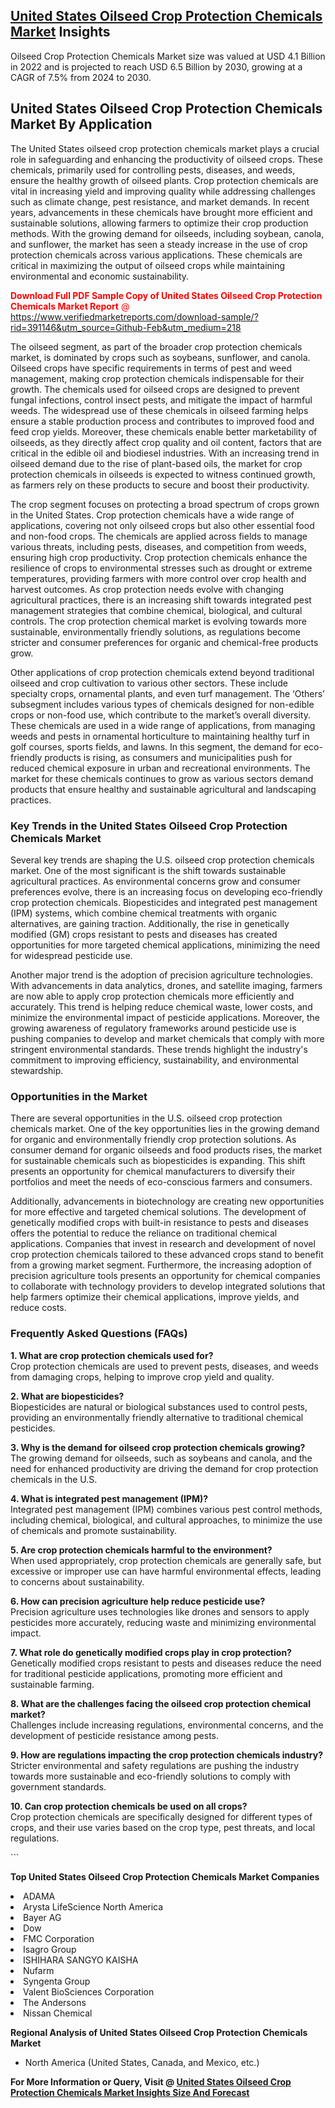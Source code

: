 <h2><a href="https://www.verifiedmarketreports.com/download-sample/?rid=391146&amp;utm_source=Github-Feb&amp;utm_medium=218" target="_blank">United States Oilseed Crop Protection Chemicals Market</a> Insights</h2><p>Oilseed Crop Protection Chemicals Market size was valued at USD 4.1 Billion in 2022 and is projected to reach USD 6.5 Billion by 2030, growing at a CAGR of 7.5% from 2024 to 2030.</p><p> <h2>United States Oilseed Crop Protection Chemicals Market By Application</h2> <p>The United States oilseed crop protection chemicals market plays a crucial role in safeguarding and enhancing the productivity of oilseed crops. These chemicals, primarily used for controlling pests, diseases, and weeds, ensure the healthy growth of oilseed plants. Crop protection chemicals are vital in increasing yield and improving quality while addressing challenges such as climate change, pest resistance, and market demands. In recent years, advancements in these chemicals have brought more efficient and sustainable solutions, allowing farmers to optimize their crop production methods. With the growing demand for oilseeds, including soybean, canola, and sunflower, the market has seen a steady increase in the use of crop protection chemicals across various applications. These chemicals are critical in maximizing the output of oilseed crops while maintaining environmental and economic sustainability. <p><span class=""><span style="color: #ff0000;"><strong>Download Full PDF Sample Copy of United States Oilseed Crop Protection Chemicals Market Report</strong> @ </span><a href="https://www.verifiedmarketreports.com/download-sample/?rid=391146&amp;utm_source=Github-Feb&amp;utm_medium=218" target="_blank">https://www.verifiedmarketreports.com/download-sample/?rid=391146&amp;utm_source=Github-Feb&amp;utm_medium=218</a></span></p></p> <p>The oilseed segment, as part of the broader crop protection chemicals market, is dominated by crops such as soybeans, sunflower, and canola. Oilseed crops have specific requirements in terms of pest and weed management, making crop protection chemicals indispensable for their growth. The chemicals used for oilseed crops are designed to prevent fungal infections, control insect pests, and mitigate the impact of harmful weeds. The widespread use of these chemicals in oilseed farming helps ensure a stable production process and contributes to improved food and feed crop yields. Moreover, these chemicals enable better marketability of oilseeds, as they directly affect crop quality and oil content, factors that are critical in the edible oil and biodiesel industries. With an increasing trend in oilseed demand due to the rise of plant-based oils, the market for crop protection chemicals in oilseeds is expected to witness continued growth, as farmers rely on these products to secure and boost their productivity. <p>The crop segment focuses on protecting a broad spectrum of crops grown in the United States. Crop protection chemicals have a wide range of applications, covering not only oilseed crops but also other essential food and non-food crops. The chemicals are applied across fields to manage various threats, including pests, diseases, and competition from weeds, ensuring high crop productivity. Crop protection chemicals enhance the resilience of crops to environmental stresses such as drought or extreme temperatures, providing farmers with more control over crop health and harvest outcomes. As crop protection needs evolve with changing agricultural practices, there is an increasing shift towards integrated pest management strategies that combine chemical, biological, and cultural controls. The crop protection chemical market is evolving towards more sustainable, environmentally friendly solutions, as regulations become stricter and consumer preferences for organic and chemical-free products grow. <p>Other applications of crop protection chemicals extend beyond traditional oilseed and crop cultivation to various other sectors. These include specialty crops, ornamental plants, and even turf management. The ‘Others’ subsegment includes various types of chemicals designed for non-edible crops or non-food use, which contribute to the market’s overall diversity. These chemicals are used in a wide range of applications, from managing weeds and pests in ornamental horticulture to maintaining healthy turf in golf courses, sports fields, and lawns. In this segment, the demand for eco-friendly products is rising, as consumers and municipalities push for reduced chemical exposure in urban and recreational environments. The market for these chemicals continues to grow as various sectors demand products that ensure healthy and sustainable agricultural and landscaping practices. <h3>Key Trends in the United States Oilseed Crop Protection Chemicals Market</h3> <p>Several key trends are shaping the U.S. oilseed crop protection chemicals market. One of the most significant is the shift towards sustainable agricultural practices. As environmental concerns grow and consumer preferences evolve, there is an increasing focus on developing eco-friendly crop protection chemicals. Biopesticides and integrated pest management (IPM) systems, which combine chemical treatments with organic alternatives, are gaining traction. Additionally, the rise in genetically modified (GM) crops resistant to pests and diseases has created opportunities for more targeted chemical applications, minimizing the need for widespread pesticide use. <p>Another major trend is the adoption of precision agriculture technologies. With advancements in data analytics, drones, and satellite imaging, farmers are now able to apply crop protection chemicals more efficiently and accurately. This trend is helping reduce chemical waste, lower costs, and minimize the environmental impact of pesticide applications. Moreover, the growing awareness of regulatory frameworks around pesticide use is pushing companies to develop and market chemicals that comply with more stringent environmental standards. These trends highlight the industry's commitment to improving efficiency, sustainability, and environmental stewardship. <h3>Opportunities in the Market</h3> <p>There are several opportunities in the U.S. oilseed crop protection chemicals market. One of the key opportunities lies in the growing demand for organic and environmentally friendly crop protection solutions. As consumer demand for organic oilseeds and food products rises, the market for sustainable chemicals such as biopesticides is expanding. This shift presents an opportunity for chemical manufacturers to diversify their portfolios and meet the needs of eco-conscious farmers and consumers. <p>Additionally, advancements in biotechnology are creating new opportunities for more effective and targeted chemical solutions. The development of genetically modified crops with built-in resistance to pests and diseases offers the potential to reduce the reliance on traditional chemical applications. Companies that invest in research and development of novel crop protection chemicals tailored to these advanced crops stand to benefit from a growing market segment. Furthermore, the increasing adoption of precision agriculture tools presents an opportunity for chemical companies to collaborate with technology providers to develop integrated solutions that help farmers optimize their chemical applications, improve yields, and reduce costs. <h3>Frequently Asked Questions (FAQs)</h3> <p><strong>1. What are crop protection chemicals used for?</strong><br>Crop protection chemicals are used to prevent pests, diseases, and weeds from damaging crops, helping to improve crop yield and quality.</p> <p><strong>2. What are biopesticides?</strong><br>Biopesticides are natural or biological substances used to control pests, providing an environmentally friendly alternative to traditional chemical pesticides.</p> <p><strong>3. Why is the demand for oilseed crop protection chemicals growing?</strong><br>The growing demand for oilseeds, such as soybeans and canola, and the need for enhanced productivity are driving the demand for crop protection chemicals in the U.S.</p> <p><strong>4. What is integrated pest management (IPM)?</strong><br>Integrated pest management (IPM) combines various pest control methods, including chemical, biological, and cultural approaches, to minimize the use of chemicals and promote sustainability.</p> <p><strong>5. Are crop protection chemicals harmful to the environment?</strong><br>When used appropriately, crop protection chemicals are generally safe, but excessive or improper use can have harmful environmental effects, leading to concerns about sustainability.</p> <p><strong>6. How can precision agriculture help reduce pesticide use?</strong><br>Precision agriculture uses technologies like drones and sensors to apply pesticides more accurately, reducing waste and minimizing environmental impact.</p> <p><strong>7. What role do genetically modified crops play in crop protection?</strong><br>Genetically modified crops resistant to pests and diseases reduce the need for traditional pesticide applications, promoting more efficient and sustainable farming.</p> <p><strong>8. What are the challenges facing the oilseed crop protection chemical market?</strong><br>Challenges include increasing regulations, environmental concerns, and the development of pesticide resistance among pests.</p> <p><strong>9. How are regulations impacting the crop protection chemicals industry?</strong><br>Stricter environmental and safety regulations are pushing the industry towards more sustainable and eco-friendly solutions to comply with government standards.</p> <p><strong>10. Can crop protection chemicals be used on all crops?</strong><br>Crop protection chemicals are specifically designed for different types of crops, and their use varies based on the crop type, pest threats, and local regulations.</p> ```</p><p><strong>Top United States Oilseed Crop Protection Chemicals Market Companies</strong></p><div data-test-id=""><p><li>ADAMA</li><li> Arysta LifeScience North America</li><li> Bayer AG</li><li> Dow</li><li> FMC Corporation</li><li> Isagro Group</li><li> ISHIHARA SANGYO KAISHA</li><li> Nufarm</li><li> Syngenta Group</li><li> Valent BioSciences Corporation</li><li> The Andersons</li><li> Nissan Chemical</li></p><div><strong>Regional Analysis of&nbsp;United States Oilseed Crop Protection Chemicals Market</strong></div><ul><li dir="ltr"><p dir="ltr">North America&nbsp;(United States, Canada, and Mexico, etc.)</p></li></ul><p><strong>For More Information or Query, Visit @&nbsp;</strong><strong><a href="https://www.verifiedmarketreports.com/product/oilseed-crop-protection-chemicals-market/?utm_source=Github-Feb&amp;utm_medium=218" target="_blank">United States Oilseed Crop Protection Chemicals Market Insights Size And Forecast</a></strong></p></div>
